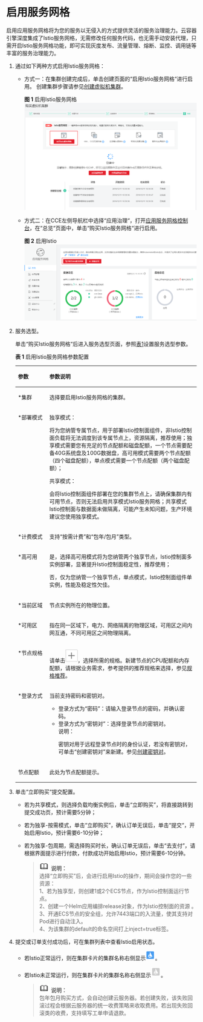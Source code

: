 # 启用服务网格<a name="cce_01_0138"></a>

启用应用服务网格将为您的服务以无侵入的方式提供灵活的服务治理能力。云容器引擎深度集成了Istio服务网格，无需修改任何服务代码，也无需手动安装代理，只需开启Istio服务网格功能，即可实现灰度发布、流量管理、熔断、监控、调用链等丰富的服务治理能力。

1.  通过如下两种方式启用Istio服务网格：
    -   方式一：在集群创建完成后，单击创建页面的“启用Istio服务网格“进行启用。 创建集群步骤请参见[创建虚拟机集群](https://support.huaweicloud.com/usermanual-cce/cce_01_0028.html)。

        **图 1**  启用Istio服务网格<a name="fig13191648194413"></a>  
        ![](figures/启用Istio服务网格.png "启用Istio服务网格")


    -   方式二：在CCE左侧导航栏中选择“应用治理“，打开[应用服务网格控制台](https://console.huaweicloud.com/istio/)，在“总览“页面中，单击“购买Istio服务网格“进行启用。

        **图 2**  启用Istio<a name="fig69207487545"></a>  
        ![](figures/启用Istio.png "启用Istio")


2.  服务选型。

    单击“购买Istio服务网格“后进入服务选型页面，参照[表1](#table330213222506)设置服务选型参数。

    **表 1**  启用Istio服务网格参数配置

    <a name="table330213222506"></a>
    <table><thead align="left"><tr id="row830332265020"><th class="cellrowborder" valign="top" width="17.330000000000002%" id="mcps1.2.3.1.1"><p id="p23034229506"><a name="p23034229506"></a><a name="p23034229506"></a>参数</p>
    </th>
    <th class="cellrowborder" valign="top" width="82.67%" id="mcps1.2.3.1.2"><p id="p1030382210506"><a name="p1030382210506"></a><a name="p1030382210506"></a>参数说明</p>
    </th>
    </tr>
    </thead>
    <tbody><tr id="row1561154655013"><td class="cellrowborder" valign="top" width="17.330000000000002%" headers="mcps1.2.3.1.1 "><p id="p1662134665017"><a name="p1662134665017"></a><a name="p1662134665017"></a>*集群</p>
    </td>
    <td class="cellrowborder" valign="top" width="82.67%" headers="mcps1.2.3.1.2 "><p id="p462746155019"><a name="p462746155019"></a><a name="p462746155019"></a>选择要启用Istio服务网格的集群。</p>
    </td>
    </tr>
    <tr id="row7303202215503"><td class="cellrowborder" valign="top" width="17.330000000000002%" headers="mcps1.2.3.1.1 "><p id="p0303422185013"><a name="p0303422185013"></a><a name="p0303422185013"></a>*部署模式</p>
    </td>
    <td class="cellrowborder" valign="top" width="82.67%" headers="mcps1.2.3.1.2 "><p id="p186544514522"><a name="p186544514522"></a><a name="p186544514522"></a>独享模式：</p>
    <p id="p5643148195212"><a name="p5643148195212"></a><a name="p5643148195212"></a>将为您纳管专属节点，用于部署Istio控制面组件，非Istio控制面负载将无法调度到该专属节点上，资源隔离，推荐使用；独享模式需要您有充足的节点配额和磁盘配额，一个节点需要配备40G系统盘及100G数据盘，高可用模式需要两个节点配额（四个磁盘配额），单点模式需要一个节点配额（两个磁盘配额）；</p>
    <p id="p518617539521"><a name="p518617539521"></a><a name="p518617539521"></a>共享模式：</p>
    <p id="p2064364812527"><a name="p2064364812527"></a><a name="p2064364812527"></a>会将Istio控制面组件部署在您的集群节点上，请确保集群内有可用节点，否则无法启用共享模式Istio服务网格；共享模式Istio控制面与数据面未做隔离，可能产生未知问题，生产环境建议您使用独享模式。</p>
    </td>
    </tr>
    <tr id="row13030224505"><td class="cellrowborder" valign="top" width="17.330000000000002%" headers="mcps1.2.3.1.1 "><p id="p173032022125019"><a name="p173032022125019"></a><a name="p173032022125019"></a>*计费模式</p>
    </td>
    <td class="cellrowborder" valign="top" width="82.67%" headers="mcps1.2.3.1.2 "><p id="p6303202214503"><a name="p6303202214503"></a><a name="p6303202214503"></a>支持<span class="uicontrol" id="uicontrol4875840151917"><a name="uicontrol4875840151917"></a><a name="uicontrol4875840151917"></a>“<span class="keyword" id="keyword387554013192"><a name="keyword387554013192"></a><a name="keyword387554013192"></a>按需计费</span>”</span>和<span class="uicontrol" id="uicontrol118751440161918"><a name="uicontrol118751440161918"></a><a name="uicontrol118751440161918"></a>“包年/包月”</span>类型。</p>
    </td>
    </tr>
    <tr id="row1030342255013"><td class="cellrowborder" valign="top" width="17.330000000000002%" headers="mcps1.2.3.1.1 "><p id="p1830312227506"><a name="p1830312227506"></a><a name="p1830312227506"></a>*高可用</p>
    </td>
    <td class="cellrowborder" valign="top" width="82.67%" headers="mcps1.2.3.1.2 "><p id="p4168628115312"><a name="p4168628115312"></a><a name="p4168628115312"></a>是，选择高可用模式将为您纳管两个独享节点，Istio控制面多实例部署，显著提升Istio控制面稳定性，推荐使用；</p>
    <p id="p171686284534"><a name="p171686284534"></a><a name="p171686284534"></a>否，仅为您纳管一个独享节点，单点模式，Istio控制面组件单实例，性能及稳定性欠佳。</p>
    </td>
    </tr>
    <tr id="row17303112235015"><td class="cellrowborder" valign="top" width="17.330000000000002%" headers="mcps1.2.3.1.1 "><p id="p1230372216503"><a name="p1230372216503"></a><a name="p1230372216503"></a>*当前区域</p>
    </td>
    <td class="cellrowborder" valign="top" width="82.67%" headers="mcps1.2.3.1.2 "><p id="p1874515711548"><a name="p1874515711548"></a><a name="p1874515711548"></a>节点实例所在的物理位置。</p>
    </td>
    </tr>
    <tr id="row11834233161712"><td class="cellrowborder" valign="top" width="17.330000000000002%" headers="mcps1.2.3.1.1 "><p id="p168361633101711"><a name="p168361633101711"></a><a name="p168361633101711"></a>*可用区</p>
    </td>
    <td class="cellrowborder" valign="top" width="82.67%" headers="mcps1.2.3.1.2 "><p id="p1836533141714"><a name="p1836533141714"></a><a name="p1836533141714"></a>指在同一区域下，电力、网络隔离的物理区域，可用区之间内网互通，不同可用区之间物理隔离。</p>
    </td>
    </tr>
    <tr id="row133044222501"><td class="cellrowborder" valign="top" width="17.330000000000002%" headers="mcps1.2.3.1.1 "><p id="p230416228509"><a name="p230416228509"></a><a name="p230416228509"></a>*节点规格</p>
    </td>
    <td class="cellrowborder" valign="top" width="82.67%" headers="mcps1.2.3.1.2 "><p id="p73041322125017"><a name="p73041322125017"></a><a name="p73041322125017"></a>请单击<a name="image1087804017195"></a><a name="image1087804017195"></a><span><img id="image1087804017195" src="figures/icon-add.png"></span>，选择所需的规格。新建节点的CPU配额和内存配额，请根据业务需求，参考提供的推荐规格来选择，参见<a href="规格推荐.md">规格推荐</a>。</p>
    </td>
    </tr>
    <tr id="row41171850195411"><td class="cellrowborder" valign="top" width="17.330000000000002%" headers="mcps1.2.3.1.1 "><p id="p011714505544"><a name="p011714505544"></a><a name="p011714505544"></a>*登录方式</p>
    </td>
    <td class="cellrowborder" valign="top" width="82.67%" headers="mcps1.2.3.1.2 "><p id="p950614617551"><a name="p950614617551"></a><a name="p950614617551"></a>当前支持密码和密钥对。</p>
    <a name="ul1150620635513"></a><a name="ul1150620635513"></a><ul id="ul1150620635513"><li>登录方式为<span class="uicontrol" id="uicontrol13879940111918"><a name="uicontrol13879940111918"></a><a name="uicontrol13879940111918"></a>“密码”</span>：请输入登录节点的密码，并确认密码。</li><li>登录方式为<span class="uicontrol" id="uicontrol1879114014191"><a name="uicontrol1879114014191"></a><a name="uicontrol1879114014191"></a>“密钥对”</span>：选择登录节点的密钥对。<div class="note" id="note1038552020554"><a name="note1038552020554"></a><a name="note1038552020554"></a><span class="notetitle"> 说明： </span><div class="notebody"><p id="p1387720115516"><a name="p1387720115516"></a><a name="p1387720115516"></a>密钥对用于远程登录节点时的身份认证，若没有密钥对，可单击“创建密钥对”来新建。参见<a href="https://support.huaweicloud.com/usermanual-cce/cce_01_0028.html" target="_blank" rel="noopener noreferrer">创建密钥对</a>。</p>
    </div></div>
    </li></ul>
    </td>
    </tr>
    <tr id="row10197184895414"><td class="cellrowborder" valign="top" width="17.330000000000002%" headers="mcps1.2.3.1.1 "><p id="p319816484543"><a name="p319816484543"></a><a name="p319816484543"></a>节点配额</p>
    </td>
    <td class="cellrowborder" valign="top" width="82.67%" headers="mcps1.2.3.1.2 "><p id="p18198204805415"><a name="p18198204805415"></a><a name="p18198204805415"></a>此处为节点配额提示。</p>
    </td>
    </tr>
    </tbody>
    </table>

3.  单击“立即购买“提交配置。
    -   若为共享模式，则选择负载均衡实例后，单击“立即购买”，将直接跳转到提交成功页，预计需要5分钟；
    -   若为独享-按需模式，单击“立即购买”，确认订单无误后，单击“提交“，开始启用Istio，预计需要6-10分钟；
    -   若为独享-包周期，需选择购买时长，确认订单无误后，单击“去支付”，请根据界面提示进行付款，付款成功开始启用Istio，预计需要6-10分钟。

        >![](public_sys-resources/icon-note.gif) **说明：**   
        >选择“立即购买”后，会进行启用Istio的操作，期间会操作您的一些资源：  
        >1、若为独享型，则创建1或2个ECS节点，作为Istio控制面运行节点。  
        >2、创建一个Helm应用编排release对象，作为Istio控制面的资源 。  
        >3、开通ECS节点的安全组，允许7443端口的入流量，使其支持对Pod进行自动注入。  
        >4、为该集群的default的命名空间打上inject=true标签。  


4.  提交或订单支付成功后，可在集群列表中查看Istio启用状态。
    -   若Istio正常运行，则在集群卡片的集群名称右侧显示![](figures/icon-Istio-l.png)。
    -   若Istio未正常运行，则在集群卡片的集群名称右侧显示![](figures/icon-Istio-h.png)。

        >![](public_sys-resources/icon-note.gif) **说明：**   
        >包年包月购买方式，会自动创建云服务器。若创建失败，该失败回滚过程会根据云服务器的统一收费策略来收取费用。若出现失败回滚类的收费，支持填写工单申请退款。  



